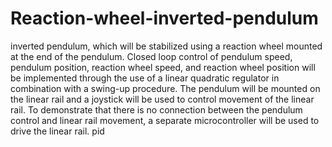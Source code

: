 # Reaction-wheel-inverted-pendulum
 inverted pendulum, which will be stabilized using a reaction wheel mounted at the end of the pendulum. Closed loop control of pendulum speed, pendulum position, reaction wheel speed, and reaction wheel position will be implemented through the use of a linear quadratic regulator in combination with a swing-up procedure. The pendulum will be mounted on the linear rail  and a joystick will be used to control movement of the linear rail. To demonstrate that there is no connection between the pendulum control and linear rail movement, a separate microcontroller will be used to drive the linear rail.
pid 
